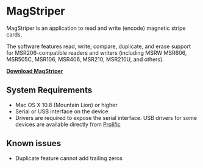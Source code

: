 MagStriper
=======

MagStriper is an application to read and write (encode) magnetic stripe cards.

The software features read, write, compare, duplicate, and erase support for MSR206-compatible readers and writers (including MSRW MSR606, MSR505C, MSR106, MSR406, MSR210, MSR210U, and others).

**[Download MagStriper](https://s3.amazonaws.com/GitHub/MagStriper.zip)**

System Requirements
-------------------
* Mac OS X 10.8 (Mountain Lion) or higher
* Serial or USB interface on the device
* Drivers are required to expose the serial interface. USB drivers for some devices are available directly from [Prolific](http://www.prolific.com.tw/US/supportDownload.aspx?FileType=56&FileID=133&pcid=85&Page=0)

Known issues
------------
* Duplicate feature cannot add trailing zeros
